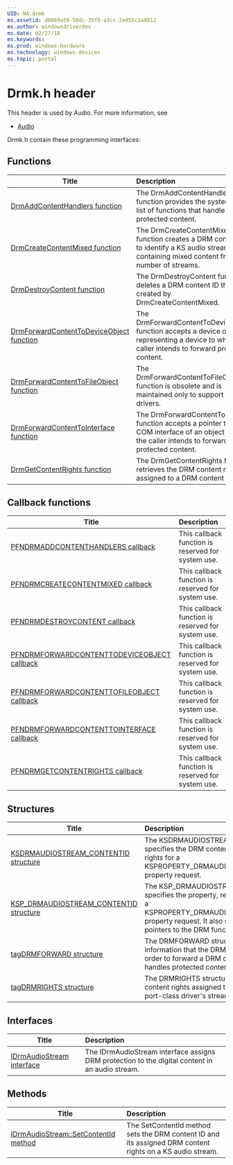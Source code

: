 ```yaml
---
UID: NA:drmk
ms.assetid: d0869a59-50dc-35f9-a3cc-2e955c1a9812
ms.author: windowsdriverdev
ms.date: 02/27/18
ms.keywords: 
ms.prod: windows-hardware
ms.technology: windows-devices
ms.topic: portal
---
```


# Drmk.h header



This header is used by Audio. For more information, see
- [Audio](../_audio/index.md)

Drmk.h contain these programming interfaces:


## Functions

| Title   | Description   |
| ---- |:---- |
| [DrmAddContentHandlers function](nf-drmk-drmaddcontenthandlers.md) | The DrmAddContentHandlers function provides the system with a list of functions that handle protected content. |
| [DrmCreateContentMixed function](nf-drmk-drmcreatecontentmixed.md) | The DrmCreateContentMixed function creates a DRM content ID to identify a KS audio stream containing mixed content from a number of streams. |
| [DrmDestroyContent function](nf-drmk-drmdestroycontent.md) | The DrmDestroyContent function deletes a DRM content ID that was created by DrmCreateContentMixed. |
| [DrmForwardContentToDeviceObject function](nf-drmk-drmforwardcontenttodeviceobject.md) | The DrmForwardContentToDeviceObject function accepts a device object representing a device to which the caller intends to forward protected content. |
| [DrmForwardContentToFileObject function](nf-drmk-drmforwardcontenttofileobject.md) | The DrmForwardContentToFileObject function is obsolete and is maintained only to support existing drivers. |
| [DrmForwardContentToInterface function](nf-drmk-drmforwardcontenttointerface.md) | The DrmForwardContentToInterface function accepts a pointer to the COM interface of an object to which the caller intends to forward protected content. |
| [DrmGetContentRights function](nf-drmk-drmgetcontentrights.md) | The DrmGetContentRights function retrieves the DRM content rights assigned to a DRM content ID. |

## Callback functions

| Title   | Description   |
| ---- |:---- |
| [PFNDRMADDCONTENTHANDLERS callback](nc-drmk-pfndrmaddcontenthandlers.md) | This callback function is reserved for system use. |
| [PFNDRMCREATECONTENTMIXED callback](nc-drmk-pfndrmcreatecontentmixed.md) | This callback function is reserved for system use. |
| [PFNDRMDESTROYCONTENT callback](nc-drmk-pfndrmdestroycontent.md) | This callback function is reserved for system use. |
| [PFNDRMFORWARDCONTENTTODEVICEOBJECT callback](nc-drmk-pfndrmforwardcontenttodeviceobject.md) | This callback function is reserved for system use. |
| [PFNDRMFORWARDCONTENTTOFILEOBJECT callback](nc-drmk-pfndrmforwardcontenttofileobject.md) | This callback function is reserved for system use. |
| [PFNDRMFORWARDCONTENTTOINTERFACE callback](nc-drmk-pfndrmforwardcontenttointerface.md) | This callback function is reserved for system use. |
| [PFNDRMGETCONTENTRIGHTS callback](nc-drmk-pfndrmgetcontentrights.md) | This callback function is reserved for system use. |

## Structures

| Title   | Description   |
| ---- |:---- |
| [KSDRMAUDIOSTREAM_CONTENTID structure](ns-drmk-ksdrmaudiostream_contentid.md) | The KSDRMAUDIOSTREAM_CONTENTID structure specifies the DRM content ID and DRM content rights for a KSPROPERTY_DRMAUDIOSTREAM_CONTENTIDset-property request. |
| [KSP_DRMAUDIOSTREAM_CONTENTID structure](ns-drmk-ksp_drmaudiostream_contentid.md) | The KSP_DRMAUDIOSTREAM_CONTENTID structure specifies the property, request type, and context for a KSPROPERTY_DRMAUDIOSTREAM_CONTENTIDset-property request. It also specifies a list of function pointers to the DRM functions. |
| [tagDRMFORWARD structure](ns-drmk-tagdrmforward.md) | The DRMFORWARD structure contains the information that the DRMK system driver needs in order to forward a DRM content ID to a device that handles protected content. |
| [tagDRMRIGHTS structure](ns-drmk-tagdrmrights.md) | The DRMRIGHTS structure specifies the DRM content rights assigned to a KS audio pin or to a port-class driver's stream object. |

## Interfaces

| Title   | Description   |
| ---- |:---- |
| [IDrmAudioStream interface](nn-drmk-idrmaudiostream.md) | The IDrmAudioStream interface assigns DRM protection to the digital content in an audio stream. |

## Methods

| Title   | Description   |
| ---- |:---- |
| [IDrmAudioStream::SetContentId method](nf-drmk-idrmaudiostream-setcontentid.md) | The SetContentId method sets the DRM content ID and its assigned DRM content rights on a KS audio stream. |
